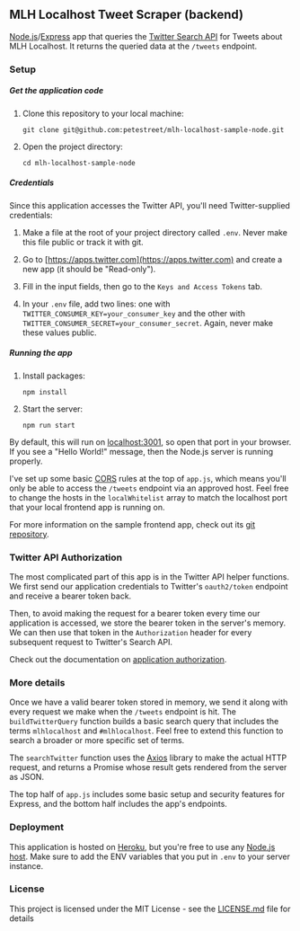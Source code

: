 ## MLH Localhost Tweet Scraper (backend)

[Node.js](https://nodejs.org/en/)/[Express](http://expressjs.com/) app that queries the [Twitter Search API](https://developer.twitter.com/en/docs/tweets/search/api-reference/get-search-tweets) for Tweets about MLH Localhost. It returns the queried data at the `/tweets` endpoint.

### Setup

##### Get the application code 

1. Clone this repository to your local machine:

    `git clone git@github.com:petestreet/mlh-localhost-sample-node.git`

2. Open the project directory:

    `cd mlh-localhost-sample-node`

##### Credentials

Since this application accesses the Twitter API, you'll need Twitter-supplied credentials:

1. Make a file at the root of your project directory called `.env`. Never make this file public or track it with git.

2. Go to [https://apps.twitter.com](https://apps.twitter.com) and create a new app (it should be "Read-only").

3. Fill in the input fields, then go to the `Keys and Access Tokens` tab.

4. In your `.env` file, add two lines: one with `TWITTER_CONSUMER_KEY=your_consumer_key` and the other with `TWITTER_CONSUMER_SECRET=your_consumer_secret`. Again, never make these values public.

##### Running the app
    
1. Install packages:

    `npm install`
    
2. Start the server:

    `npm run start`
    
By default, this will run on [localhost:3001](http://localhost:3001), so open that port in your browser. If you see a "Hello World!" message, then the Node.js server is running properly.

I've set up some basic [CORS](https://developer.mozilla.org/en-US/docs/Web/HTTP/CORS) rules at the top of `app.js`, which means you'll only be able to access the `/tweets` endpoint via an approved host. Feel free to change the hosts in the `localWhitelist` array to match the localhost port that your local frontend app is running on.

For more information on the sample frontend app, check out its [git repository](https://github.com/petestreet/mlh-localhost-sample-frontend).

### Twitter API Authorization

The most complicated part of this app is in the Twitter API helper functions. We first send our application credentials to Twitter's `oauth2/token` endpoint and receive a bearer token back. 

Then, to avoid making the request for a bearer token every time our application is accessed, we store the bearer token in the server's memory. We can then use that token in the `Authorization` header for every subsequent request to Twitter's Search API.

Check out the documentation on [application authorization](https://developer.twitter.com/en/docs/basics/authentication/overview/application-only).

### More details

Once we have a valid bearer token stored in memory, we send it along with every request we make when the `/tweets` endpoint is hit. The `buildTwitterQuery` function builds a basic search query that includes the terms `mlhlocalhost` and `#mlhlocalhost`. Feel free to extend this function to search a broader or more specific set of terms. 

The `searchTwitter` function uses the [Axios](https://github.com/axios/axios) library to make the actual HTTP request, and returns a Promise whose result gets rendered from the server as JSON. 

The top half of `app.js` includes some basic setup and security features for Express, and the bottom half includes the app's endpoints. 

### Deployment

This application is hosted on [Heroku](https://www.heroku.com), but you're free to use any [Node.js host](https://www.google.com/search?q=nodejs+hosts). Make sure to add the ENV variables that you put in `.env` to your server instance.

### License

This project is licensed under the MIT License - see the [LICENSE.md](https://github.com/petestreet/mlh-localhost-sample-node/blob/master/LICENSE.md) file for details